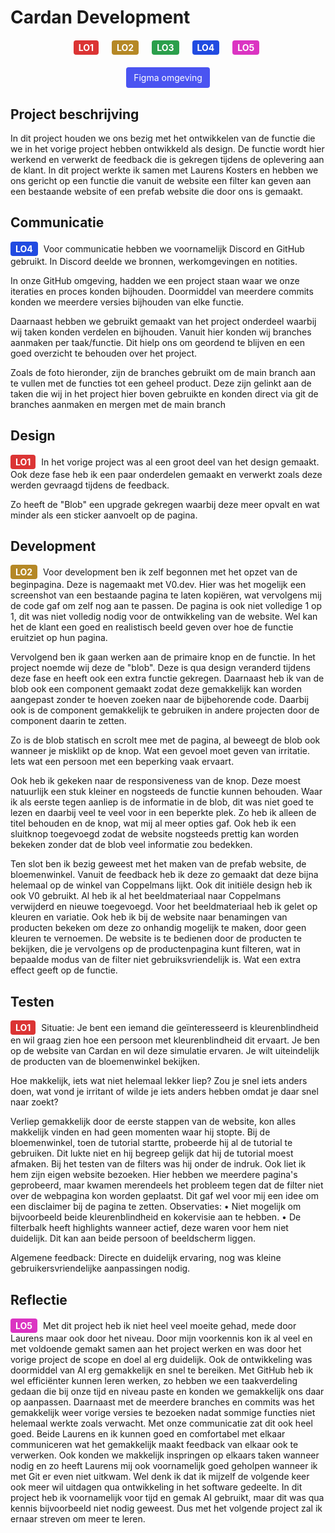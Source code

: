 # Cardan Development 
<div style="display: flex; justify-content: center; gap: 16px; flex-wrap: wrap; margin: 20px 0;">
    <span style="display: inline-block; background-color:rgb(219, 52, 52); color: white; padding: 3px 8px; border-radius: 4px; font-weight: bold; margin-right: 5px;">LO1</span>
    <span style="display: inline-block; background-color:rgb(181, 136, 38); color: white; padding: 3px 8px; border-radius: 4px; font-weight: bold; margin-right: 5px;">LO2</span>
    <span style="display: inline-block; background-color:rgb(43, 159, 76); color: white; padding: 3px 8px; border-radius: 4px; font-weight: bold; margin-right: 5px;">LO3</span>
    <span style="display: inline-block; background-color:rgb(33, 75, 225); color: white; padding: 3px 8px; border-radius: 4px; font-weight: bold; margin-right: 5px;">LO4</span>
    <span style="display: inline-block; background-color:rgb(219, 52, 194); color: white; padding: 3px 8px; border-radius: 4px; font-weight: bold; margin-right: 5px;">LO5</span>
</div>
<div style="display: flex; justify-content: center; gap: 16px; flex-wrap: wrap; margin: 20px 0;">
  <a href="https://www.figma.com/design/KIVWaDCLVYXIBWR4YJ13M1/Project-Development?node-id=2-2&t=OAVSoPqAwt6y49og-1" target="_blank" style="display: inline-block; background-color: #4a54f1; color: white; padding: 8px 12px; text-decoration: none; border-radius: 4px;">Figma omgeving</a>
</div>

## Project beschrijving
In dit project houden we ons bezig met het ontwikkelen van de functie die we in het vorige project hebben ontwikkeld als design. De functie wordt hier werkend en verwerkt de feedback die is gekregen tijdens de oplevering aan de klant. 
In dit project werkte ik samen met Laurens Kosters en hebben we ons gericht op een functie die vanuit de website een filter kan geven aan een bestaande website of een prefab website die door ons is gemaakt.
 
## Communicatie
<span style="display: inline-block; background-color:rgb(33, 75, 225); color: white; padding: 3px 8px; border-radius: 4px; font-weight: bold; margin-right: 5px;">LO4</span>
Voor communicatie hebben we voornamelijk Discord en GitHub gebruikt. In Discord deelde we bronnen, werkomgevingen en notities. 
 
In onze GitHub omgeving, hadden we een project staan waar we onze iteraties en proces konden bijhouden. Doormiddel van meerdere commits konden we meerdere versies bijhouden van elke functie.
 
Daarnaast hebben we gebruikt gemaakt van het project onderdeel waarbij wij taken konden verdelen en bijhouden. Vanuit hier konden wij branches aanmaken per taak/functie. Dit hielp ons om geordend te blijven en een goed overzicht te behouden over het project.
 
Zoals de foto hieronder, zijn de branches gebruikt om de main branch aan te vullen met de functies tot een geheel product. Deze zijn gelinkt aan de taken die wij in het project hier boven gebruikte en konden direct via git de branches aanmaken en mergen met de main branch
 
## Design
<span style="display: inline-block; background-color:rgb(219, 52, 52); color: white; padding: 3px 8px; border-radius: 4px; font-weight: bold; margin-right: 5px;">LO1</span>
In het vorige project was al een groot deel van het design gemaakt. Ook deze fase heb ik een paar onderdelen gemaakt en verwerkt zoals deze werden gevraagd tijdens de feedback. 
 
Zo heeft de "Blob" een upgrade gekregen waarbij deze meer opvalt en wat minder als een sticker aanvoelt op de pagina. 
 
## Development
<span style="display: inline-block; background-color:rgb(181, 136, 38); color: white; padding: 3px 8px; border-radius: 4px; font-weight: bold; margin-right: 5px;">LO2</span>
Voor development ben ik zelf begonnen met het opzet van de beginpagina. Deze is nagemaakt met V0.dev. Hier was het mogelijk een screenshot van een bestaande pagina te laten kopiëren, wat vervolgens mij de code gaf om zelf nog aan te passen. De pagina is ook niet volledige 1 op 1, dit was niet volledig nodig voor de ontwikkeling van de website. Wel kan het de klant een goed en realistisch beeld geven over hoe de functie eruitziet op hun pagina.
 
 

Vervolgend ben ik gaan werken aan de primaire knop en de functie. In het project noemde wij deze de "blob". Deze is qua design veranderd tijdens deze fase en heeft ook een extra functie gekregen. Daarnaast heb ik van de blob ook een component gemaakt zodat deze gemakkelijk kan worden aangepast zonder te hoeven zoeken naar de bijbehorende code. Daarbij ook is de component gemakkelijk te gebruiken in andere projecten door de component daarin te zetten.
    

Zo is de blob statisch en scrolt mee met de pagina, al beweegt de blob ook wanneer je misklikt op de knop. Wat een gevoel moet geven van irritatie. Iets wat een persoon met een beperking vaak ervaart. 

    

Ook heb ik gekeken naar de responsiveness van de knop. Deze moest natuurlijk een stuk kleiner en nogsteeds de functie kunnen behouden. Waar ik als eerste tegen aanliep is de informatie in de blob, dit was niet goed te lezen en daarbij veel te veel voor in een beperkte plek. Zo heb ik alleen de titel behouden en de knop, wat mij al meer opties gaf. Ook heb ik een sluitknop toegevoegd zodat de website nogsteeds prettig kan worden bekeken zonder dat de blob veel informatie zou bedekken.
 
Ten slot ben ik bezig geweest met het maken van de prefab website, de bloemenwinkel. Vanuit de feedback heb ik deze zo gemaakt dat deze bijna helemaal op de winkel van Coppelmans lijkt. Ook dit initiële design heb ik ook V0 gebruikt. Al heb ik al het beeldmateriaal naar Coppelmans verwijderd en nieuwe toegevoegd. Voor het beeldmateriaal heb ik gelet op kleuren en variatie. Ook heb ik bij de website naar benamingen van producten bekeken om deze zo onhandig mogelijk te maken, door geen kleuren te vernoemen. De website is te bedienen door de producten te bekijken, die je vervolgens op de productenpagina kunt filteren, wat in bepaalde modus van de filter niet gebruiksvriendelijk is. Wat een extra effect geeft op de functie.
   

 
## Testen
<span style="display: inline-block; background-color:rgb(219, 52, 52); color: white; padding: 3px 8px; border-radius: 4px; font-weight: bold; margin-right: 5px;">LO1</span>
Situatie:
Je bent een iemand die geïnteresseerd is kleurenblindheid en wil graag zien hoe een persoon met kleurenblindheid dit ervaart. Je ben op de website van Cardan en wil deze simulatie ervaren. Je wilt uiteindelijk de producten van de bloemenwinkel bekijken.

Hoe makkelijk, iets wat niet helemaal lekker liep?
Zou je snel iets anders doen, wat vond je irritant of wilde je iets anders hebben omdat je daar snel naar zoekt?

Verliep gemakkelijk door de eerste stappen van de website, kon alles makkelijk vinden en had geen momenten waar hij stopte. Bij de bloemenwinkel, toen de tutorial startte, probeerde hij al de tutorial te gebruiken. Dit lukte niet en hij begreep gelijk dat hij de tutorial moest afmaken. Bij het testen van de filters was hij onder de indruk. Ook liet ik hem zijn eigen website bezoeken. Hier hebben we meerdere pagina's geprobeerd, maar kwamen merendeels het probleem tegen dat de filter niet over de webpagina kon worden geplaatst. Dit gaf wel voor mij een idee om een disclaimer bij de pagina te zetten.
Observaties: 
•	Niet mogelijk om bijvoorbeeld beide kleurenblindheid en kokervisie aan te hebben. 
•	De filterbalk heeft highlights wanneer actief, deze waren voor hem niet duidelijk. Dit kan aan beide persoon of beeldscherm liggen.

Algemene feedback: Directe en duidelijk ervaring, nog was kleine gebruikersvriendelijke aanpassingen nodig.
 
## Reflectie
 <span style="display: inline-block; background-color:rgb(219, 52, 194); color: white; padding: 3px 8px; border-radius: 4px; font-weight: bold; margin-right: 5px;">LO5</span>
Met dit project heb ik niet heel veel moeite gehad, mede door Laurens maar ook door het niveau. Door mijn voorkennis kon ik al veel en met voldoende gemakt samen aan het project werken en was door het vorige project de scope en doel al erg duidelijk. Ook de ontwikkeling was doormiddel van AI erg gemakkelijk en snel te bereiken.
Met GitHub heb ik wel efficiënter kunnen leren werken, zo hebben we een taakverdeling gedaan die bij onze tijd en niveau paste en konden we gemakkelijk ons daar op aanpassen. Daarnaast met de meerdere branches en commits was het gemakkelijk weer vorige versies te bezoeken nadat sommige functies niet helemaal werkte zoals verwacht.
Met onze communicatie zat dit ook heel goed. Beide Laurens en ik kunnen goed en comfortabel met elkaar communiceren wat het gemakkelijk maakt feedback van elkaar ook te verwerken. Ook konden we makkelijk inspringen op elkaars taken wanneer nodig en zo heeft Laurens mij ook voornamelijk goed geholpen wanneer ik met Git er even niet uitkwam.
Wel denk ik dat ik mijzelf de volgende keer ook meer wil uitdagen qua ontwikkeling in het software gedeelte. In dit project heb ik voornamelijk voor tijd en gemak AI gebruikt, maar dit was qua kennis bijvoorbeeld niet nodig geweest. Dus met het volgende project zal ik ernaar streven om meer te leren.
